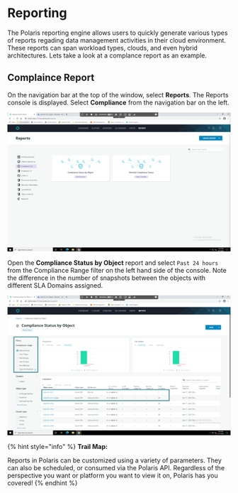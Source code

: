 # Reporting

The Polaris reporting engine allows users to quickly generate various types of reports regading data management activities in their cloud environment. These reports can span workload types, clouds, and even hybrid architectures. Lets take a look at a complance report as an example. 

## Complaince Report

On the navigation bar at the top of the window, select **Reports**. The Reports console is displayed. Select **Compliance** from the navigation bar on the left.

<p align="center">
<img src="../images/reports.png">
</p>

Open the **Compliance Status by Object** report and select `Past 24 hours` from the Compliance Range filter on the left hand side of the console. Note the difference in the number of snapshots between the objects with different SLA Domains assigned.

<p align="center">
<img src="../images/reports2.png">
</p>

{% hint style="info" %}
**Trail Map:**

Reports in Polaris can be customized using a variety of parameters. They can also be scheduled, or consumed via the Polaris API. Regardless of the perspective you want or platform you want to view it on, Polaris has you covered! 
{% endhint %}
